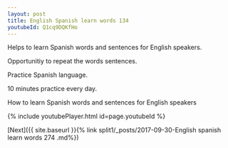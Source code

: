 ```yaml
---
layout: post
title: English Spanish learn words 134 
youtubeId: Q1cq9DQKfHo
---
```

 
 
Helps to learn Spanish words and sentences for English speakers.

Opportunitiy to repeat the words sentences. 

Practice Spanish language. 
 
10 minutes practice every day. 
 
How to learn Spanish words and sentences for English speakers 
 
{% include youtubePlayer.html id=page.youtubeId %}
 
 
[Next]({{ site.baseurl }}{% link  split1/_posts/2017-09-30-English spanish learn words 274 .md%})
 
